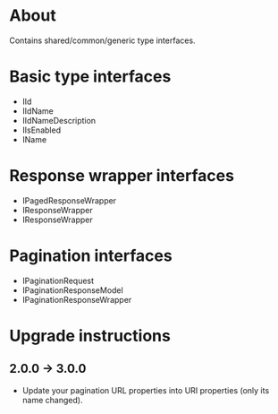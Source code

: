 # About

Contains shared/common/generic type interfaces.

# Basic type interfaces

- IId
- IIdName
- IIdNameDescription
- IIsEnabled
- IName

# Response wrapper interfaces

- IPagedResponseWrapper<TData>
- IResponseWrapper
- IResponseWrapper<TData>


# Pagination interfaces

- IPaginationRequest
- IPaginationResponseModel
- IPaginationResponseWrapper

# Upgrade instructions

## 2.0.0 &rarr; 3.0.0

- Update your pagination URL properties into URI properties (only its name changed).
